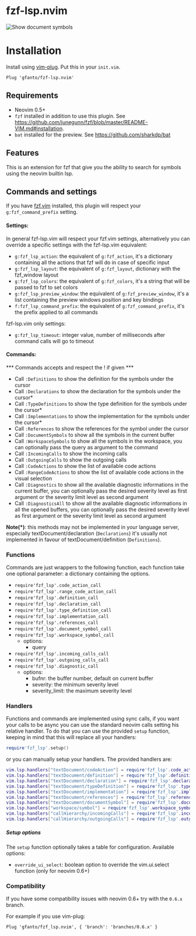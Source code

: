 # fzf-lsp.nvim

![Show document symbols](https://raw.githubusercontent.com/gfanto/fzf-lsp.nvim/main/.github/images/document-symbol-example-multi.gif)

# Installation

Install using [vim-plug](https://github.com/junegunn/vim-plug).
Put this in your `init.vim`.

```vim
Plug 'gfanto/fzf-lsp.nvim'
```

## Requirements

* Neovim 0.5+
* `fzf` installed in addition to use this plugin. See <https://github.com/junegunn/fzf/blob/master/README-VIM.md#installation>.
* `bat` installed for the preview. See <https://github.com/sharkdp/bat>

## Features

This is an extension for fzf that give you the ability to search for symbols
using the neovim builtin lsp.

## Commands and settings

If you have [fzf.vim](https://github.com/junegunn/fzf.vim) installed,
this plugin will respect your `g:fzf_command_prefix` setting.

#### Settings:

In general fzf-lsp.vim will respect your fzf.vim settings, alternatively you can override a specific settings with the fzf-lsp.vim equivalent:
* `g:fzf_lsp_action`: the equivalent of `g:fzf_action`, it's a dictionary containing all the actions that fzf will do in case of specific input
* `g:fzf_lsp_layout`: the equivalent of `g:fzf_layout`, dictionary with the fzf_window layout
* `g:fzf_lsp_colors`: the equivalent of `g:fzf_colors`, it's a string that will be passed to fzf to set colors
* `g:fzf_lsp_preview_window`: the equivalent of `g:fzf_preview_window`, it's a list containing the preview windows position and key bindings
* `f:fzf_lsp_command_prefix`: the equivalent of `g:fzf_command_prefix`, it's the prefix applied to all commands

fzf-lsp.vim only settings:
* `g:fzf_lsp_timeout`: integer value, number of milliseconds after command calls will go to timeout

#### Commands:

*** Commands accepts and respect the ! if given ***

- Call `:Definitions` to show the definition for the symbols under the cursor
- Call `:Declarations` to show the declaration for the symbols under the cursor\*
- Call `:TypeDefinitions` to show the type definition for the symbols under the cursor\*
- Call `:Implementations` to show the implementation for the symbols under the cursor\*
- Call `:References` to show the references for the symbol under the cursor
- Call `:DocumentSymbols` to show all the symbols in the current buffer
- Call `:WorkspaceSymbols` to show all the symbols in the workspace, you can optionally pass the query as argument to the command
- Call `:IncomingCalls` to show the incoming calls
- Call `:OutgoingCalls` to show the outgoing calls
- Call `:CodeActions` to show the list of available code actions
- Call `:RangeCodeActions` to show the list of available code actions in the visual selection
- Call `:Diagnostics` to show all the available diagnostic informations in the current buffer, you can optionally pass the desired severity level as first argument or the severity limit level as second argument
- Call `:DiagnosticsAll` to show all the available diagnostic informations in all the opened buffers, you can optionally pass the desired severity level as first argument or the severity limit level as second argument

**Note(\*)**: this methods may not be implemented in your language server, especially textDocument/declaration (`Declarations`) it's usually not implemented in favour of textDocument/definition (`Definitions`).

### Functions

Commands are just wrappers to the following function, each function take one optional parameter: a dictionary containing the options.

- `require'fzf_lsp'.code_action_call`
- `require'fzf_lsp'.range_code_action_call`
- `require'fzf_lsp'.definition_call`
- `require'fzf_lsp'.declaration_call`
- `require'fzf_lsp'.type_definition_call`
- `require'fzf_lsp'.implementation_call`
- `require'fzf_lsp'.references_call`
- `require'fzf_lsp'.document_symbol_call`
- `require'fzf_lsp'.workspace_symbol_call`
    * options:
        * query
- `require'fzf_lsp'.incoming_calls_call`
- `require'fzf_lsp'.outgoing_calls_call`
- `require'fzf_lsp'.diagnostic_call`
    * options:
        * bufnr: the buffer number, default on current buffer
        * severity: the minimum severity level
        * severity_limit: the maximum severity level

### Handlers

Functions and commands are implemented using sync calls, if you want your calls to be async you can use the standard neovim calls setting his relative handler.
To do that you can use the provided `setup` function, keeping in mind that this will replace all your handlers:
```lua
require'fzf_lsp'.setup()
```

or you can manually setup your handlers. The provided handlers are:
```lua
vim.lsp.handlers["textDocument/codeAction"] = require'fzf_lsp'.code_action_handler
vim.lsp.handlers["textDocument/definition"] = require'fzf_lsp'.definition_handler
vim.lsp.handlers["textDocument/declaration"] = require'fzf_lsp'.declaration_handler
vim.lsp.handlers["textDocument/typeDefinition"] = require'fzf_lsp'.type_definition_handler
vim.lsp.handlers["textDocument/implementation"] = require'fzf_lsp'.implementation_handler
vim.lsp.handlers["textDocument/references"] = require'fzf_lsp'.references_handler
vim.lsp.handlers["textDocument/documentSymbol"] = require'fzf_lsp'.document_symbol_handler
vim.lsp.handlers["workspace/symbol"] = require'fzf_lsp'.workspace_symbol_handler
vim.lsp.handlers["callHierarchy/incomingCalls"] = require'fzf_lsp'.incoming_calls_handler
vim.lsp.handlers["callHierarchy/outgoingCalls"] = require'fzf_lsp'.outgoing_calls_handler
```

##### Setup options

The `setup` function optionally takes a table for configuration.
Available options:
* `override_ui_select`: boolean option to override the vim.ui.select function (only for neovim 0.6+)

### Compatibility

If you have some compatibility issues with neovim 0.6+ try with the `0.6.x`
branch.

For example if you use vim-plug:
```vim
Plug 'gfanto/fzf_lsp.nvim', { 'branch': 'branches/0.6.x' }
```
